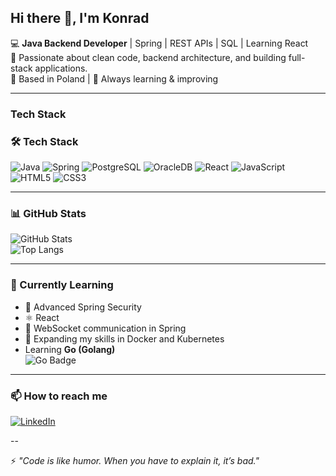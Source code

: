 ## Hi there 👋, I'm Konrad


💻 **Java Backend Developer** | Spring | REST APIs | SQL | Learning React  
🚀 Passionate about clean code, backend architecture, and building full-stack applications.  
📍 Based in Poland | 🌱 Always learning & improving  

---

### Tech Stack  
### 🛠 Tech Stack  
![Java](https://img.shields.io/badge/Java-ED8B00?logo=java&logoColor=white)
![Spring](https://img.shields.io/badge/Spring-6DB33F?logo=spring&logoColor=white)
![PostgreSQL](https://img.shields.io/badge/PostgreSQL-316192?logo=postgresql&logoColor=white)
![OracleDB](https://img.shields.io/badge/Oracle-F80000?logo=oracle&logoColor=white)
![React](https://img.shields.io/badge/React-20232A?logo=react&logoColor=61DAFB)
![JavaScript](https://img.shields.io/badge/JavaScript-F7DF1E?logo=javascript&logoColor=black)
![HTML5](https://img.shields.io/badge/HTML5-E34F26?logo=html5&logoColor=white)
![CSS3](https://img.shields.io/badge/CSS3-1572B6?logo=css3&logoColor=white)

---

### 📊 GitHub Stats  
![GitHub Stats](https://github-readme-stats.vercel.app/api?username=konx8&show_icons=true&theme=radical)  
![Top Langs](https://github-readme-stats.vercel.app/api/top-langs/?username=konx8&layout=compact&theme=radical)

---

### 🧠 Currently Learning
- 🌱 Advanced Spring Security
- ⚛ React 
- 🔌 WebSocket communication in Spring
- 🐳 Expanding my skills in Docker and Kubernetes
- Learning **Go (Golang)**  
![Go Badge](https://img.shields.io/badge/Go-00ADD8?logo=go&logoColor=white)
---

### 📫 How to reach me
[![LinkedIn](https://img.shields.io/badge/LinkedIn-0A66C2?logo=linkedin&logoColor=white)](https://www.linkedin.com/in/konrad-adamcio/)  

--

⚡ *"Code is like humor. When you have to explain it, it’s bad."*

